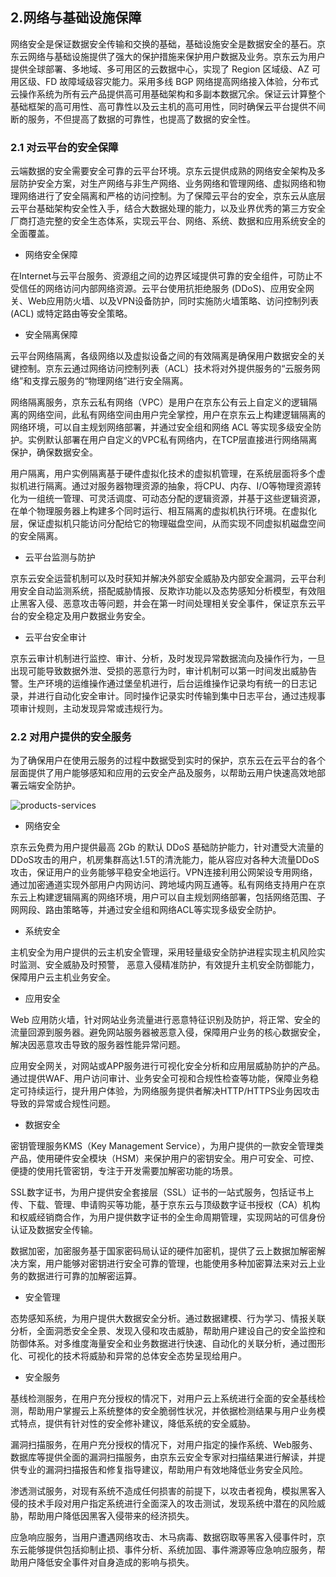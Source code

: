 ## 2.网络与基础设施保障
网络安全是保证数据安全传输和交换的基础，基础设施安全是数据安全的基石。京东云网络与基础设施提供了强大的保护措施来保护用户数据及业务。京东云为用户提供全球部署、多地域、多可用区的云数据中心，实现了 Region 区域级、AZ 可用区级、FD 故障域级容灾能力。采用多线 BGP 网络提高网络接入体验，分布式云操作系统为所有云产品提供高可用基础架构和多副本数据冗余。保证云计算整个基础框架的高可用性、高可靠性以及云主机的高可用性，同时确保云平台提供不间断的服务，不但提高了数据的可靠性，也提高了数据的安全性。
### 2.1 对云平台的安全保障
云端数据的安全需要安全可靠的云平台环境。京东云提供成熟的网络安全架构及多层防护安全方案，对生产网络与非生产网络、业务网络和管理网络、虚拟网络和物理网络进行了安全隔离和严格的访问控制。为了保障云平台的安全，京东云从底层云平台基础架构安全性入手，结合大数据处理的能力，以及业界优秀的第三方安全厂商打造完整的安全生态体系，实现云平台、网络、系统、数据和应用系统安全的全面覆盖。

- 网络安全保障

在Internet与云平台服务、资源组之间的边界区域提供可靠的安全组件，可防止不受信任的网络访问内部网络资源。云平台使用抗拒绝服务 (DDoS)、应用安全网关、Web应用防火墙、以及VPN设备防护，同时实施防火墙策略、访问控制列表 (ACL) 或特定路由等安全策略。

-	安全隔离保障

云平台网络隔离，各级网络以及虚拟设备之间的有效隔离是确保用户数据安全的关键控制。京东云通过网络访问控制列表（ACL）技术将对外提供服务的“云服务网络”和支撑云服务的“物理网络”进行安全隔离。

网络隔离服务，京东云私有网络（VPC）是用户在京东公有云上自定义的逻辑隔离的网络空间，此私有网络空间由用户完全掌控，用户在京东云上构建逻辑隔离的网络环境，可以自主规划网络部署，并通过安全组和网络 ACL 等实现多级安全防护。实例默认部署在用户自定义的VPC私有网络内，在TCP层直接进行网络隔离保护，确保数据安全。

用户隔离，用户实例隔离基于硬件虚拟化技术的虚拟机管理，在系统层面将多个虚拟机进行隔离。通过对服务器物理资源的抽象，将CPU、内存、I/O等物理资源转化为一组统一管理、可灵活调度、可动态分配的逻辑资源，并基于这些逻辑资源，在单个物理服务器上构建多个同时运行、相互隔离的虚拟机执行环境。在虚拟化层，保证虚拟机只能访问分配给它的物理磁盘空间，从而实现不同虚拟机磁盘空间的安全隔离。

-	云平台监测与防护

京东云安全运营机制可以及时获知并解决外部安全威胁及内部安全漏洞，云平台利用安全自动监测系统，搭配威胁情报、反欺诈功能以及态势感知分析模型，有效阻止黑客入侵、恶意攻击等问题，并会在第一时间处理相关安全事件，保证京东云平台的安全稳定及用户数据业务安全。

-	云平台安全审计

京东云审计机制进行监控、审计、分析，及时发现异常数据流向及操作行为，一旦出现可能导致数据外泄、受损的恶意行为时，审计机制可以第一时间发出威胁告警。生产环境的运维操作通过堡垒机进行，后台运维操作记录均有统一的日志记录，并进行自动化安全审计。同时操作记录实时传输到集中日志平台，通过违规事项审计规则，主动发现异常或违规行为。

### 2.2 对用户提供的安全服务
为了确保用户在使用云服务的过程中数据受到实时的保护，京东云在云平台的各个层面提供了用户能够感知和应用的云安全产品及服务，以帮助云用户快速高效地部署云端安全防护。

![products-services](https://user-images.githubusercontent.com/51605713/59268566-8e70c080-8c7f-11e9-874e-25d436e14080.jpg)

-	网络安全

京东云免费为用户提供最高 2Gb 的默认 DDoS 基础防护能力，针对遭受大流量的DDoS攻击的用户，机房集群高达1.5T的清洗能力，能从容应对各种大流量DDoS攻击，保证用户的业务能够平稳安全地运行。VPN连接利用公网架设专用网络，通过加密通道实现外部用户内网访问、跨地域内网互通等。私有网络支持用户在京东云上构建逻辑隔离的网络环境，用户可以自主规划网络部署，包括网络范围、子网网段、路由策略等，并通过安全组和网络ACL等实现多级安全防护。

-	系统安全

主机安全为用户提供的云主机安全管理，采用轻量级安全防护进程实现主机风险实时监测、安全威胁及时预警， 恶意入侵精准防护，有效提升主机安全防御能力，保障用户云主机业务安全。

-	应用安全

Web 应用防火墙，针对网站业务流量进行恶意特征识别及防护，将正常、安全的流量回源到服务器。避免网站服务器被恶意入侵，保障用户业务的核心数据安全，解决因恶意攻击导致的服务器性能异常问题。

应用安全网关，对网站或APP服务进行可视化安全分析和应用层威胁防护的产品。通过提供WAF、用户访问审计、业务安全可视和合规性检查等功能，保障业务稳定可持续运行，提升用户体验，为网络服务提供者解决HTTP/HTTPS业务因攻击导致的异常或合规性问题。

-	数据安全

密钥管理服务KMS（Key Management Service），为用户提供的一款安全管理类产品，使用硬件安全模块（HSM）来保护用户的密钥安全。用户可安全、可控、便捷的使用托管密钥，专注于开发需要加解密功能的场景。

SSL数字证书，为用户提供安全套接层（SSL）证书的一站式服务，包括证书上传、下载、管理、申请购买等功能，基于京东云与顶级数字证书授权（CA）机构和权威经销商合作，为用户提供数字证书的全生命周期管理，实现网站的可信身份认证及数据安全传输。

数据加密，加密服务基于国家密码局认证的硬件加密机，提供了云上数据加解密解决方案，用户能够对密钥进行安全可靠的管理，也能使用多种加密算法来对云上业务的数据进行可靠的加解密运算。

-	安全管理

态势感知系统，为用户提供大数据安全分析。通过数据建模、行为学习、情报关联分析，全面洞悉安全全景、发现入侵和攻击威胁，帮助用户建设自己的安全监控和防御体系。对多维度海量安全和业务数据进行快速、自动化的关联分析，通过图形化、可视化的技术将威胁和异常的总体安全态势呈现给用户。

-	安全服务

基线检测服务，在用户充分授权的情况下，对用户云上系统进行全面的安全基线检测，帮助用户掌握云上系统整体的安全脆弱性状况，并依据检测结果与用户业务模式特点，提供有针对性的安全修补建议，降低系统的安全威胁。

漏洞扫描服务，在用户充分授权的情况下，对用户指定的操作系统、Web服务、数据库等提供全面的漏洞扫描服务，由京东云安全专家对扫描结果进行解读，并提供专业的漏洞扫描报告和修复指导建议，帮助用户有效地降低业务安全风险。

渗透测试服务，对现有系统不造成任何损害的前提下，以攻击者视角，模拟黑客入侵的技术手段对用户指定系统进行全面深入的攻击测试，发现系统中潜在的风险威胁，帮助用户降低因黑客入侵带来的经济损失。

应急响应服务，当用户遭遇网络攻击、木马病毒、数据窃取等黑客入侵事件时，京东云能够提供包括抑制止损、事件分析、系统加固、事件溯源等应急响应服务，帮助用户降低安全事件对自身造成的影响与损失。
